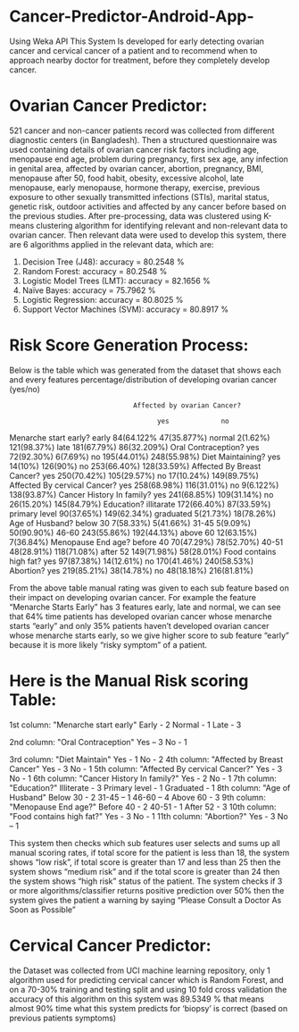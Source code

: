 # Cancer-Predictor-Android-App-
Using Weka API This System Is developed for early detecting ovarian cancer and cervical cancer of a patient and to recommend when to approach nearby doctor for treatment, before they completely develop cancer.

# Ovarian Cancer Predictor:

521 cancer and non-cancer patients record was collected from different diagnostic centers (in Bangladesh). Then a structured questionnaire was used containing details of ovarian cancer risk factors including age, menopause end age, problem during pregnancy, first sex age, any infection in genital area, affected by ovarian cancer, abortion, pregnancy, BMI, menopause after 50, food habit, obesity, excessive alcohol, late menopause, early menopause, hormone therapy, exercise, previous exposure to other sexually transmitted infections (STIs), marital status, genetic risk, outdoor activities and affected by any cancer before based on the previous studies. After pre-processing, data was clustered using K-means clustering algorithm for identifying relevant and non-relevant data to ovarian cancer. Then relevant data were used to develop this system, there are 6 algorithms applied in the relevant data, which are:

1. Decision Tree (J48):  accuracy = 80.2548 %
2. Random Forest:  accuracy = 80.2548 %
3. Logistic Model Trees (LMT):  accuracy = 82.1656 %
4. Naïve Bayes:  accuracy = 75.7962 %
5. Logistic Regression:  accuracy = 80.8025 %
6. Support Vector Machines (SVM):  accuracy = 80.8917 %

# Risk Score Generation Process: 

Below is the table which was generated from the dataset that shows each and every features percentage/distribution of developing ovarian cancer (yes/no)
 


                                   Affected by ovarian Cancer?

                                         yes	         no
Menarche start early?
	early	                               84(64.122%	   47(35.877%)
	normal	                             2(1.62%)	   121(98.37%)
	late	                               181(67.79%)	  86(32.209%)
Oral Contraception?
	yes	                                 72(92.30%)	    6(7.69%)
	no	                                 195(44.01%)	  248(55.98%)
Diet Maintaining?
	yes	                                 14(10%)	      126(90%)
	no	                                 253(66.40%)	  128(33.59%)
Affected By Breast Cancer?
	yes	                                 250(70.42%)  	105(29.57%)
	no	                                 17(10.24%)	    149(89.75%)
Affected By cervical Cancer?
	yes	                                 258(68.98%)	  116(31.01%)
	no	                                 9(6.122%)	    138(93.87%)
Cancer History In family?
	yes	                                 241(68.85%)	  109(31.14%)
	no	                                 26(15.20%)    	145(84.79%)
Education?
	illitarate	                         172(66.40%)  	87(33.59%)
	primary level	                       90(37.65%)	    149(62.34%)
	graduated	                           5(21.73%)	    18(78.26%)
Age of Husband?
	below 30	                           7(58.33%)	    5(41.66%)
	31-45	                               5(9.09%)	      50(90.90%)
	46-60	                               243(55.86%)	  192(44.13%)
	above 60	                           12(63.15%)	    7(36.84%)
Menopause End age?
	before 40	                           70(47.29%)	    78(52.70%)
	40-51	                               48(28.91%)	    118(71.08%)
	after 52	                           149(71.98%)	  58(28.01%)
Food contains high fat?
	yes	                                 97(87.38%)	    14(12.61%)
	no	                                 170(41.46%)	  240(58.53%)
Abortion?
	yes	                                 219(85.21%)	  38(14.78%)
	no	                                 48(18.18%)	    216(81.81%)
  


From the above table manual rating was given to each sub feature based on their impact on developing ovarian cancer.
For example  the feature “Menarche Starts Early” has 3 features early, late and normal, we can see that 64% time patients has developed ovarian cancer whose menarche starts “early” and only 35% patients haven’t developed ovarian cancer whose menarche starts early, so we give higher score to sub feature “early” because it is more likely “risky symptom” of a patient.

# Here is the Manual Risk scoring Table:
1st column: "Menarche start early" 
                       Early - 2
                       Normal - 1
                        Late - 3

2nd column: "Oral Contraception" 
                        Yes – 3 
                        No - 1 

3rd column: "Diet Maintain" 
                        Yes - 1
                         No - 2
4th column: "Affected by Breast Cancer" 
                         Yes - 3
                          No - 1
5th column: "Affected By cervical Cancer?" 
                         Yes - 3 
                          No - 1
6th column: "Cancer History In family?" 
                          Yes - 2
                          No - 1
7th column: "Education?"
                       Illiterate - 3
                       Primary level - 1
                       Graduated - 1
 8th column: "Age of Husband" 
                          Below 30 - 2
                           31-45 – 1 
                          46-60 – 4 
                       Above 60 - 3
9th column: "Menopause End age?" 
                       Before 40 - 2
                       40-51 - 1
                      After 52 - 3
10th column: "Food contains high fat?"
                         Yes - 3
                         No - 1
 11th column: "Abortion?" 
                        Yes - 3
                         No – 1

This system then checks which sub features user selects and sums up all manual scoring rates, if total score for the patient is less than 18, the system shows “low risk”, if total score is greater than 17 and less than 25 then the system shows “medium risk” and if the total score is greater than 24 then the system shows “high risk” status of the patient. 
The system checks if 3 or more algorithms/classifier returns positive prediction over 50% then the system gives the patient a warning by saying “Please Consult a Doctor As Soon as Possible”



# Cervical Cancer Predictor:

the Dataset was collected from UCI machine learning repository, only 1 algorithm used for predicting cervical cancer which is Random Forest, and on a 70-30% training and testing split and using 10 fold cross validation the accuracy of this algorithm on this system was 89.5349 % that means almost 90% time what this system predicts for ‘biopsy’ is correct (based on previous patients symptoms)







